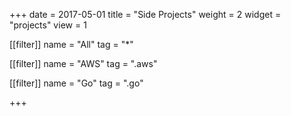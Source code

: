 +++
date = 2017-05-01
title = "Side Projects"
weight = 2
widget = "projects"
view = 1

[[filter]]
  name = "All"
  tag = "*"

[[filter]]
  name = "AWS"
  tag = ".aws"  

[[filter]]
  name = "Go"
  tag = ".go"

+++
